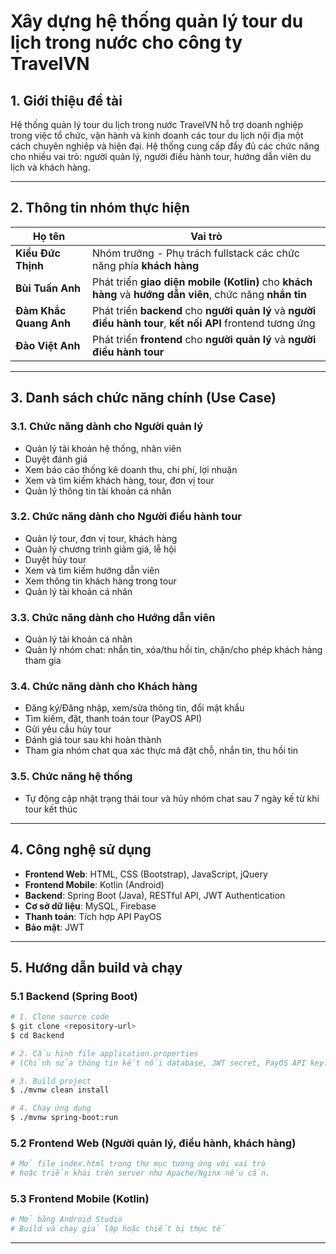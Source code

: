 # Xây dựng hệ thống quản lý tour du lịch trong nước cho công ty TravelVN

## 1. Giới thiệu đề tài

Hệ thống quản lý tour du lịch trong nước TravelVN hỗ trợ doanh nghiệp trong việc tổ chức, vận hành và kinh doanh các tour du lịch nội địa một cách chuyên nghiệp và hiện đại. Hệ thống cung cấp đầy đủ các chức năng cho nhiều vai trò: người quản lý, người điều hành tour, hướng dẫn viên du lịch và khách hàng.

---

## 2. Thông tin nhóm thực hiện

| Họ tên                 | Vai trò                                                                                                      |
| ---------------------- | ------------------------------------------------------------------------------------------------------------ |
| **Kiều Đức Thịnh**     | Nhóm trưởng - Phụ trách fullstack các chức năng phía **khách hàng**                                          |
| **Bùi Tuấn Anh**       | Phát triển **giao diện mobile (Kotlin)** cho **khách hàng** và **hướng dẫn viên**, chức năng **nhắn tin**    |
| **Đàm Khắc Quang Anh** | Phát triển **backend** cho **người quản lý** và **người điều hành tour**, **kết nối API** frontend tương ứng |
| **Đào Việt Anh**       | Phát triển **frontend** cho **người quản lý** và **người điều hành tour**                                    |

---

## 3. Danh sách chức năng chính (Use Case)

### 3.1. Chức năng dành cho Người quản lý

- Quản lý tài khoản hệ thống, nhân viên
- Duyệt đánh giá
- Xem báo cáo thống kê doanh thu, chi phí, lợi nhuận
- Xem và tìm kiếm khách hàng, tour, đơn vị tour
- Quản lý thông tin tài khoản cá nhân

### 3.2. Chức năng dành cho Người điều hành tour

- Quản lý tour, đơn vị tour, khách hàng
- Quản lý chương trình giảm giá, lễ hội
- Duyệt hủy tour
- Xem và tìm kiếm hướng dẫn viên
- Xem thông tin khách hàng trong tour
- Quản lý tài khoản cá nhân

### 3.3. Chức năng dành cho Hướng dẫn viên

- Quản lý tài khoản cá nhân
- Quản lý nhóm chat: nhắn tin, xóa/thu hồi tin, chặn/cho phép khách hàng tham gia

### 3.4. Chức năng dành cho Khách hàng

- Đăng ký/Đăng nhập, xem/sửa thông tin, đổi mật khẩu
- Tìm kiếm, đặt, thanh toán tour (PayOS API)
- Gửi yêu cầu hủy tour
- Đánh giá tour sau khi hoàn thành
- Tham gia nhóm chat qua xác thực mã đặt chỗ, nhắn tin, thu hồi tin

### 3.5. Chức năng hệ thống

- Tự động cập nhật trạng thái tour và hủy nhóm chat sau 7 ngày kế từ khi tour kết thúc

---

## 4. Công nghệ sử dụng

- **Frontend Web**: HTML, CSS (Bootstrap), JavaScript, jQuery
- **Frontend Mobile**: Kotlin (Android)
- **Backend**: Spring Boot (Java), RESTful API, JWT Authentication
- **Cơ sở dữ liệu**: MySQL, Firebase
- **Thanh toán**: Tích hợp API PayOS
- **Bảo mật**: JWT

---

## 5. Hướng dẫn build và chạy

### 5.1 Backend (Spring Boot)

```bash
# 1. Clone source code
$ git clone <repository-url>
$ cd Backend

# 2. Cấu hình file application.properties
# (Chỉnh sửa thông tin kết nối database, JWT secret, PayOS API key...)

# 3. Build project
$ ./mvnw clean install

# 4. Chạy ứng dụng
$ ./mvnw spring-boot:run
```

### 5.2 Frontend Web (Người quản lý, điều hành, khách hàng)

```bash
# Mở file index.html trong thư mục tương ứng với vai trò
# hoặc triển khai trên server như Apache/Nginx nếu cần.
```

### 5.3 Frontend Mobile (Kotlin)

```bash
# Mở bằng Android Studio
# Build và chạy giả lập hoặc thiết bị thực tế
```

---

